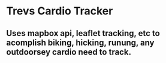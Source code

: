 # Trevs Cardio Tracker

## Uses mapbox api, leaflet tracking, etc to acomplish biking, hicking, runung, any outdoorsey cardio need to track.


